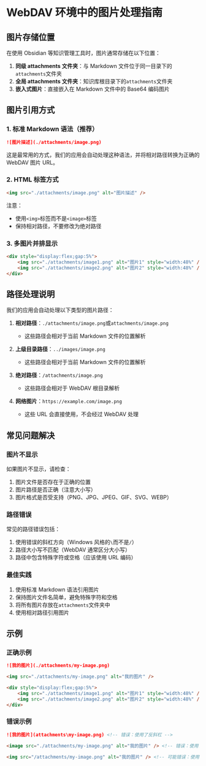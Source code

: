 # WebDAV 环境中的图片处理指南

## 图片存储位置

在使用 Obsidian 等知识管理工具时，图片通常存储在以下位置：

1. **同级 attachments 文件夹**：与 Markdown 文件位于同一目录下的`attachments`文件夹
2. **全局 attachments 文件夹**：知识库根目录下的`attachments`文件夹
3. **嵌入式图片**：直接嵌入在 Markdown 文件中的 Base64 编码图片

## 图片引用方式

### 1. 标准 Markdown 语法（推荐）

```markdown
![图片描述](./attachments/image.png)
```

这是最常用的方式，我们的应用会自动处理这种语法，并将相对路径转换为正确的 WebDAV 图片 URL。

### 2. HTML 标签方式

```markdown
<img src="./attachments/image.png" alt="图片描述" />
```

注意：

- 使用`<img>`标签而不是`<image>`标签
- 保持相对路径，不要修改为绝对路径

### 3. 多图片并排显示

```markdown
<div style="display:flex;gap:5%">
    <img src="./attachments/image1.png" alt="图片1" style="width:48%" />
    <img src="./attachments/image2.png" alt="图片2" style="width:48%" />
</div>
```

## 路径处理说明

我们的应用会自动处理以下类型的图片路径：

1. **相对路径**：`./attachments/image.png`或`attachments/image.png`

   - 这些路径会相对于当前 Markdown 文件的位置解析

2. **上级目录路径**：`../images/image.png`

   - 这些路径会相对于当前 Markdown 文件的位置解析

3. **绝对路径**：`/attachments/image.png`

   - 这些路径会相对于 WebDAV 根目录解析

4. **网络图片**：`https://example.com/image.png`
   - 这些 URL 会直接使用，不会经过 WebDAV 处理

## 常见问题解决

### 图片不显示

如果图片不显示，请检查：

1. 图片文件是否存在于正确的位置
2. 图片路径是否正确（注意大小写）
3. 图片格式是否受支持（PNG、JPG、JPEG、GIF、SVG、WEBP）

### 路径错误

常见的路径错误包括：

1. 使用错误的斜杠方向（Windows 风格的`\`而不是`/`）
2. 路径大小写不匹配（WebDAV 通常区分大小写）
3. 路径中包含特殊字符或空格（应该使用 URL 编码）

### 最佳实践

1. 使用标准 Markdown 语法引用图片
2. 保持图片文件名简单，避免特殊字符和空格
3. 将所有图片存放在`attachments`文件夹中
4. 使用相对路径引用图片

## 示例

### 正确示例

```markdown
![我的图片](./attachments/my-image.png)

<img src="./attachments/my-image.png" alt="我的图片" />

<div style="display:flex;gap:5%">
    <img src="./attachments/image1.png" alt="图片1" style="width:48%" />
    <img src="./attachments/image2.png" alt="图片2" style="width:48%" />
</div>
```

### 错误示例

```markdown
![我的图片](attachments\my-image.png) <!-- 错误：使用了反斜杠 -->

<image src="./attachments/my-image.png" alt="我的图片" /> <!-- 错误：使用了<image>标签 -->

<img src="/attachments/my-image.png" alt="我的图片" /> <!-- 可能错误：使用了绝对路径 -->
```
